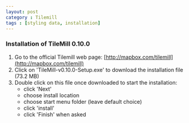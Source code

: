 ```yaml
---
layout: post
category : Tilemill
tags : [styling data, installation]
---
```


### Installation of TileMill 0.10.0

1. Go to the official Tilemill web page: [http://mapbox.com/tilemill](http://mapbox.com/tilemill)
2. Click on 'TileMill-v0.10.0-Setup.exe' to download the installation file (73.2 MB)
3. Double click on this file once downloaded to start the installation:
   * click 'Next'
   * choose install location
   * choose start menu folder (leave default choice)
   * click 'install' 
   * click 'Finish' when asked
